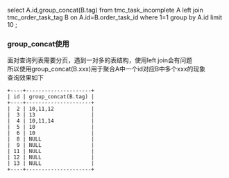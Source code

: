 select A.id,group_concat(B.tag) from tmc_task_incomplete A  left join tmc_order_task_tag B on A.id=B.order_task_id where 1=1 group by A.id limit 10 ;
### group_concat使用
面对查询列表需要分页，遇到一对多的表结构，使用left join会有问题<br>
所以使用group_concat(B.xxx)用于聚合A中一个id对应B中多个xxx的现象<br>
查询效果如下<br>
```
+----+---------------------+
| id | group_concat(B.tag) |
+----+---------------------+
|  2 | 10,11,12            |
|  3 | 13                  |
|  4 | 10,11,14            |
|  5 | 10                  |
|  6 | 10                  |
|  8 | NULL                |
|  9 | NULL                |
| 11 | NULL                |
| 12 | NULL                |
| 13 | NULL                |
+----+---------------------+
```
